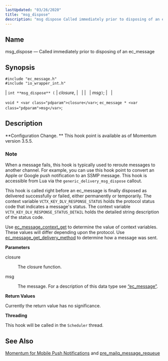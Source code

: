 ```yaml
---
lastUpdated: "03/26/2020"
title: "msg_dispose"
description: "msg dispose Called immediately prior to disposing of an ec message int msg dispose closure msg void closure ec message msg Configuration Change This hook point is available as of Momentum version 3 5 5 When a message fails this hook is typically used to reroute messages to another channel..."
---
```


<a name="hooks.generic_delivery.msg_dispose"></a> 
## Name

msg_dispose — Called immediately prior to disposing of an ec_message

## Synopsis

```
#include "ec_message.h"
#include "io_wrapper_int.h"
```

| `int **msg_dispose** (` | <var class="pdparam">closure</var>, |   |
|   | <var class="pdparam">msg</var>`)`; |   |

`void * <var class="pdparam">closure</var>`;
`ec_message * <var class="pdparam">msg</var>`;<a name="idp29798144"></a> 
## Description

**Configuration Change. ** This hook point is available as of Momentum version 3.5.5.

### Note

When a message fails, this hook is typically used to reroute messages to another channel. For example, you can use this hook point to convert an Apple or Google push notification to an SSMP message. This hook is accessible from Lua via the `generic_delivery_msg_dispose` callout.

This hook is called right before an ec_message is finally disposed as delivered successfully or failed, either permanently or temporarily. The context variable `VCTX_KEY_DLV_RESPONSE_STATUS` holds the protocol status code that indicates a message's status. The context variable `VCTX_KEY_DLV_RESPONSE_STATUS_DETAIL` holds the detailed string description of the status code.

Use [ec_message_context_get](/momentum/3/3-api/apis-ec-message-context-get) to determine the value of context variables. These values will differ depending upon the protocol. Use [ec_message_get_delivery_method](/momentum/3/3-api/apis-ec-message-get-delivery-method) to determine how a message was sent.

**<a name="idp29805520"></a> Parameters**

<dl class="variablelist">

<dt>closure</dt>

<dd>

The closure function.

</dd>

<dt>msg</dt>

<dd>

The message. For a description of this data type see [“ec_message”](/momentum/3/3-api/structs-ec-message).

</dd>

</dl>

**<a name="idp29810608"></a> Return Values**

Currently the return value has no significance.

**<a name="idp29811552"></a> Threading**

This hook will be called in the `Scheduler` thread.

<a name="idp29813072"></a> 
## See Also

[Momentum for Mobile Push Notifications](/momentum/3/3-push) and [pre_mailq_message_requeue](/momentum/3/3-api/hooks-core-pre-mailq-message-requeue)